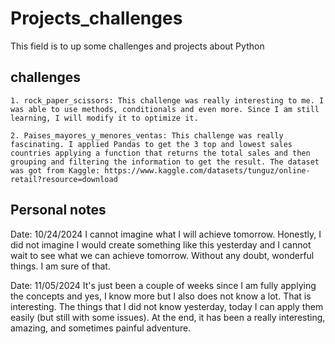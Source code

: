 # Projects_challenges
This field is to up some challenges and projects about Python

## challenges

    1. rock_paper_scissors: This challenge was really interesting to me. I was able to use methods, conditionals and even more. Since I am still learning, I will modify it to optimize it. 

    2. Paises_mayores_y_menores_ventas: This challenge was really fascinating. I applied Pandas to get the 3 top and lowest sales countries applying a function that returns the total sales and then grouping and filtering the information to get the result. The dataset was got from Kaggle: https://www.kaggle.com/datasets/tunguz/online-retail?resource=download 




## Personal notes

Date: 10/24/2024
I cannot imagine what I will achieve tomorrow. Honestly, I did not imagine I would create something like this yesterday and I cannot wait to see what we can achieve tomorrow. Without any doubt, wonderful things. I am sure of that.

Date: 11/05/2024
It's just been a couple of weeks since I am fully applying the concepts and yes, I know more but I also does not know a lot. That is interesting. The things that I did not know yesterday, today I can apply them easily (but still with some issues). At the end, it has been a really interesting, amazing, and sometimes painful adventure.